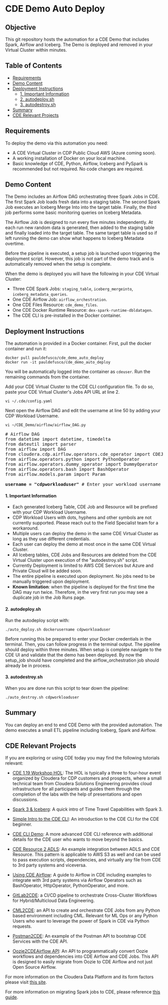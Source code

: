 # CDE Demo Auto Deploy

## Objective

This git repository hosts the automation for a CDE Demo that includes Spark, Airflow and Iceberg. The Demo is deployed and removed in your Virtual Cluster within minutes.


## Table of Contents

* [Requirements](https://github.com/pdefusco/CDE_Demo_Auto_Deploy#requirements)
* [Demo Content](https://github.com/pdefusco/CDE_Demo_Auto_Deploy#demo-content)
* [Deployment Instructions](https://github.com/pdefusco/CDE_Demo_Auto_Deploy#deployment-instructions)
  * [1. Important Information](https://github.com/pdefusco/CDE_Demo_Auto_Deploy#1-important-information)
  * [2. autodeploy.sh](https://github.com/pdefusco/CDE_Demo_Auto_Deploy#2-autodeploysh)
  * [3. autodestroy.sh](https://github.com/pdefusco/CDE_Demo_Auto_Deploy#3-autodestroysh)
* [Summary](https://github.com/pdefusco/CDE_Demo_Auto_Deploy#summary)
* [CDE Relevant Projects](https://github.com/pdefusco/CDE_Demo_Auto_Deploy#cde-relevant-projects)


## Requirements

To deploy the demo via this automation you need:

* A CDE Virtual Cluster in CDP Public Cloud AWS (Azure coming soon).
* A working installation of Docker on your local machine.
* Basic knowledge of CDE, Python, Airflow, Iceberg and PySpark is recommended but not required. No code changes are required.


## Demo Content

The Demo includes an Airflow DAG orchestrating three Spark Jobs in CDE. The first Spark Job loads fresh data into a staging table. The second Spark Job executes an Iceberg Merge Into into the target table. Finally, the third job performs some basic monitoring queries on Iceberg Metadata.

The Airflow Job is designed to run every five minutes independently. At each run new random data is generated, then added to the staging table and finally loaded into the target table. The same target table is used so if left running the demo can show what happens to Iceberg Metadata overtime.

Before the pipeline is executed, a setup job is launched upon triggering the deployment script. However, this job is not part of the demo track and is automatically removed when the setup is complete.

When the demo is deployed you will have the following in your CDE Virtual Cluster:

* Three CDE Spark Jobs: ```staging_table```, ```iceberg_mergeinto```, ```iceberg_metadata_queries```.
* One CDE Airflow Job: ```airflow_orchestration```.
* One CDE Files Resource: ```cde_demo_files```.
* One CDE Docker Runtime Resource: ```dex-spark-runtime-dbldatagen```.
* The CDE CLI is pre-installed in the Docker container.


## Deployment Instructions

The automation is provided in a Docker container. First, pull the docker container and run it:

```
docker pull pauldefusco/cde_demo_auto_deploy
docker run -it pauldefusco/cde_demo_auto_deploy
```

You will be automatically logged into the container as ```cdeuser```. Run the remaining commands from the container.

Add your CDE Virtual Cluster to the CDE CLI configuration file. To do so, paste your CDE Virtual Cluster's Jobs API URL at line 2.

```
vi ~/.cde/config.yaml
```

Next open the Airflow DAG and edit the username at line 50 by adding your CDP Workload Username.

```
vi ~/CDE_Demo/airflow/airflow_DAG.py
```

<pre>
# Airflow DAG
from datetime import datetime, timedelta
from dateutil import parser
from airflow import DAG
from cloudera.cdp.airflow.operators.cde_operator import CDEJobRunOperator
from airflow.operators.python import PythonOperator
from airflow.operators.dummy_operator import DummyOperator
from airflow.operators.bash import BashOperator
from airflow.models.param import Param

<b>username = "cdpworkloaduser"</b> # Enter your workload username here
</pre>

#### 1. Important Information

* Each generated Iceberg Table, CDE Job and Resource will be prefixed with your CDP Workload Username.
* CDP Workload Users with dots, hyphens and other symbols are not currently supported. Please reach out to the Field Specialist team for a workaround.
* Multiple users can deploy the demo in the same CDE Virtual Cluster as long as they use different credentials.
* Each user can deploy the demo at most once in the same CDE Virtual Cluster.
* All Iceberg tables, CDE Jobs and Resources are deleted from the CDE Virtual Cluster upon execution of the "autodestroy.sh" script.
* Currently Deployment is limited to AWS CDE Services but Azure and Private Cloud will be added soon.
* The entire pipeline is executed upon deployment. No jobs need to be manually triggered upon deployment.
* **Known limitation**: when the pipeline is deployed for the first time the DAG may run twice. Therefore, in the very first run you may see a duplicate job in the Job Runs page.

#### 2. autodeploy.sh

Run the autodeploy script with:

```
./auto_deploy.sh dockerusername cdpworkloaduser
```

Before running this be prepared to enter your Docker credentials in the terminal. Then, you can follow progress in the terminal output. The pipeline should deploy within three minutes. When setup is complete navigate to the CDE UI and validate that the demo has been deployed. By now the setup_job should have completed and the airflow_orchestration job should already be in process.

#### 3. autodestroy.sh

When you are done run this script to tear down the pipeline:

```
./auto_destroy.sh cdpworkloaduser
```


## Summary

You can deploy an end to end CDE Demo with the provided automation. The demo executes a small ETL pipeline including Iceberg, Spark and Airflow.

## CDE Relevant Projects

If you are exploring or using CDE today you may find the following tutorials relevant:

* [CDE 1.19 Workshop HOL](https://github.com/pdefusco/CDE119_ACE_WORKSHOP): The HOL is typically a three to four-hour event organized by Cloudera for CDP customers and prospects, where a small technical team from Cloudera Solutions Engineering provides cloud infrastructure for all participants and guides them through the completion of the labs with the help of presentations and open discussions.

* [Spark 3 & Iceberg](https://github.com/pdefusco/Spark3_Iceberg_CML): A quick intro of Time Travel Capabilities with Spark 3.

* [Simple Intro to the CDE CLI](https://github.com/pdefusco/CDE_CLI_Simple): An introduction to the CDE CLI for the CDE beginner.

* [CDE CLI Demo](https://github.com/pdefusco/CDE_CLI_demo): A more advanced CDE CLI reference with additional details for the CDE user who wants to move beyond the basics.

* [CDE Resource 2 ADLS](https://github.com/pdefusco/CDEResource2ADLS): An example integration between ADLS and CDE Resource. This pattern is applicable to AWS S3 as well and can be used to pass execution scripts, dependencies, and virtually any file from CDE to 3rd party systems and viceversa.

* [Using CDE Airflow](https://github.com/pdefusco/Using_CDE_Airflow): A guide to Airflow in CDE including examples to integrate with 3rd party systems via Airflow Operators such as BashOperator, HttpOperator, PythonOperator, and more.

* [GitLab2CDE](https://github.com/pdefusco/Gitlab2CDE): a CI/CD pipeline to orchestrate Cross-Cluster Workflows for Hybrid/Multicloud Data Engineering.

* [CML2CDE](https://github.com/pdefusco/cml2cde_api_example): an API to create and orchestrate CDE Jobs from any Python based environment including CML. Relevant for ML Ops or any Python Users who want to leverage the power of Spark in CDE via Python requests.

* [Postman2CDE](https://github.com/pdefusco/Postman2CDE): An example of the Postman API to bootstrap CDE Services with the CDE API.

* [Oozie2CDEAirflow API](https://github.com/pdefusco/Oozie2CDE_Migration): An API to programmatically convert Oozie workflows and dependencies into CDE Airflow and CDE Jobs. This API is designed to easily migrate from Oozie to CDE Airflow and not just Open Source Airflow.

For more information on the Cloudera Data Platform and its form factors please visit [this site](https://docs.cloudera.com/).

For more information on migrating Spark jobs to CDE, please reference [this guide](https://docs.cloudera.com/cdp-private-cloud-upgrade/latest/cdppvc-data-migration-spark/topics/cdp-migration-spark-cdp-cde.html).
